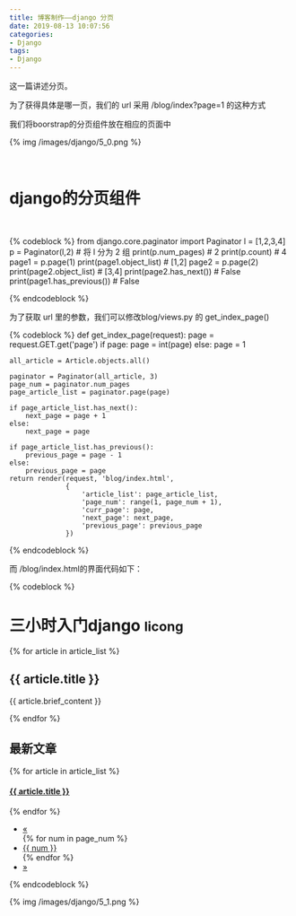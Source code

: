 ```yaml
---
title: 博客制作——django 分页
date: 2019-08-13 10:07:56
categories:
- Django
tags:
- Django
---
```

这一篇讲述分页。

<!-- more -->

为了获得具体是哪一页，我们的 url 采用 /blog/index?page=1 的这种方式

我们将boorstrap的分页组件放在相应的页面中

{% img /images/django/5_0.png %}

<br/>

# django的分页组件

<br/>

{% codeblock %}
from django.core.paginator import Paginator
l = [1,2,3,4]
p = Paginator(l,2) # 将 l 分为 2 组
print(p.num_pages)
	# 2
print(p.count)
	# 4
page1 = p.page(1)
print(page1.object_list)
	# [1,2]
page2 = p.page(2)
print(page2.object_list)
	# [3,4]
print(page2.has_next())
	# False
print(page1.has_previous())
	# False

{% endcodeblock %}

为了获取 url 里的参数，我们可以修改blog/views.py 的 get_index_page()

{% codeblock %}
def get_index_page(request):
    page = request.GET.get('page')
    if page:
        page = int(page)
    else:
        page = 1

    all_article = Article.objects.all()

    paginator = Paginator(all_article, 3)
    page_num = paginator.num_pages
    page_article_list = paginator.page(page)

    if page_article_list.has_next():
        next_page = page + 1
    else:
        next_page = page

    if page_article_list.has_previous():
        previous_page = page - 1
    else:
        previous_page = page
    return render(request, 'blog/index.html',
                  {
                      'article_list': page_article_list,
                      'page_num': range(1, page_num + 1),
                      'curr_page': page,
                      'next_page': next_page,
                      'previous_page': previous_page
                  })
{% endcodeblock %}

而 /blog/index.html的界面代码如下：

{% codeblock %}
<!DOCTYPE html>
<html lang="en">
<head>
    <meta charset="UTF-8">
    <title>这是一个测试</title>
    <!-- 最新版本的 Bootstrap 核心 CSS 文件 -->
    <link rel="stylesheet" href="https://cdn.jsdelivr.net/npm/bootstrap@3.3.7/dist/css/bootstrap.min.css"
          integrity="sha384-BVYiiSIFeK1dGmJRAkycuHAHRg32OmUcww7on3RYdg4Va+PmSTsz/K68vbdEjh4u" crossorigin="anonymous">
    <!-- 最新的 Bootstrap 核心 JavaScript 文件 -->
    <script src="https://cdn.jsdelivr.net/npm/bootstrap@3.3.7/dist/js/bootstrap.min.js"
            integrity="sha384-Tc5IQib027qvyjSMfHjOMaLkfuWVxZxUPnCJA7l2mCWNIpG9mGCD8wGNIcPD7Txa"
            crossorigin="anonymous"></script>
</head>
<body>
<div class="container page-header">
    <h1>三小时入门django
        <small>licong</small>
    </h1>
</div>
<div class="container panel-body">
    <div class="col-md-9" role="main">
        <div class="body-main">
            {% for article in article_list %}
                <div>
                    <h2>{{ article.title }}</h2>
                    <p>
                        {{ article.brief_content }}
                    </p>
                </div>
            {% endfor %}
        </div>
    </div>
    <div class="col-md-3" role="complementary">
        <div>
            <h2>最新文章</h2>
            {% for article in article_list %}
                <h4><a href="#">{{ article.title }}</a></h4>
            {% endfor %}
        </div>
    </div>
    <div>
        <nav aria-label="Page navigation">
            <ul class="pagination">
                <li>
                    <a href="/blog/index?page = {{ previous_page }}" aria-label="Previous">
                        <span aria-hidden="true">&laquo;</span>
                    </a>
                </li>
                {% for num in page_num %}
                    <li><a href="/blog/index?page={{ num }}">{{ num }}</a></li>
                {% endfor %}
                <li>
                    <a href="/blog/index?page = {{ next_page }}" aria-label="Next">
                        <span aria-hidden="true">&raquo;</span>
                    </a>
                </li>
            </ul>
        </nav>
    </div>
</div>
</body>
</html>

{% endcodeblock %}

{% img /images/django/5_1.png %}











